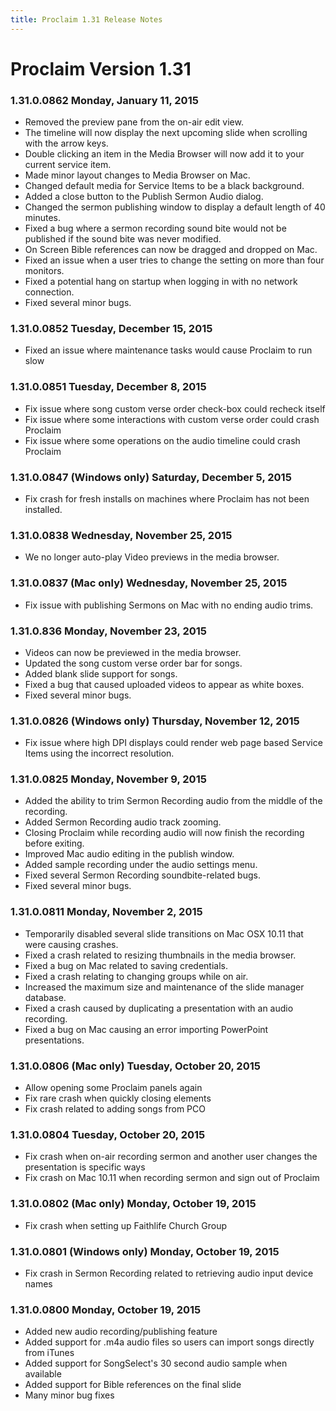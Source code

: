 ```yaml
---
title: Proclaim 1.31 Release Notes
---
```


# Proclaim Version 1.31

### 1.31.0.0862 Monday, January 11, 2015
* Removed the preview pane from the on-air edit view.
* The timeline will now display the next upcoming slide when scrolling with the arrow keys.
* Double clicking an item in the Media Browser will now add it to your current service item.
* Made minor layout changes to Media Browser on Mac.
* Changed default media for Service Items to be a black background.
* Added a close button to the Publish Sermon Audio dialog.
* Changed the sermon publishing window to display a default length of 40 minutes.
* Fixed a bug where a sermon recording sound bite would not be published if the sound bite was never modified.
* On Screen Bible references can now be dragged and dropped on Mac.
* Fixed an issue when a user tries to change the setting on more than four monitors.
* Fixed a potential hang on startup when logging in with no network connection.
* Fixed several minor bugs.

### 1.31.0.0852 Tuesday, December 15, 2015
* Fixed an issue where maintenance tasks would cause Proclaim to run slow

### 1.31.0.0851 Tuesday, December 8, 2015
* Fix issue where song custom verse order check-box could recheck itself
* Fix issue where some interactions with custom verse order could crash Proclaim
* Fix issue where some operations on the audio timeline could crash Proclaim

### 1.31.0.0847 (Windows only) Saturday, December 5, 2015
* Fix crash for fresh installs on machines where Proclaim has not been installed.

### 1.31.0.0838 Wednesday, November 25, 2015
* We no longer auto-play Video previews in the media browser.

### 1.31.0.0837 (Mac only) Wednesday, November 25, 2015
* Fix issue with publishing Sermons on Mac with no ending audio trims.

### 1.31.0.836 Monday, November 23, 2015
* Videos can now be previewed in the media browser.
* Updated the song custom verse order bar for songs.
* Added blank slide support for songs.
* Fixed a bug that caused uploaded videos to appear as white boxes.
* Fixed several minor bugs.

### 1.31.0.0826 (Windows only) Thursday, November 12, 2015
* Fix issue where high DPI displays could render web page based Service Items using the incorrect resolution.

### 1.31.0.0825 Monday, November 9, 2015
* Added the ability to trim Sermon Recording audio from the middle of the recording.
* Added Sermon Recording audio track zooming.
* Closing Proclaim while recording audio will now finish the recording before exiting.
* Improved Mac audio editing in the publish window.
* Added sample recording under the audio settings menu.
* Fixed several Sermon Recording soundbite-related bugs.
* Fixed several minor bugs.

### 1.31.0.0811 Monday, November 2, 2015
* Temporarily disabled several slide transitions on Mac OSX 10.11 that were causing crashes.
* Fixed a crash related to resizing thumbnails in the media browser.
* Fixed a bug on Mac related to saving credentials.
* Fixed a crash relating to changing groups while on air.
* Increased the maximum size and maintenance of the slide manager database.
* Fixed a crash caused by duplicating a presentation with an audio recording.
* Fixed a bug on Mac causing an error importing PowerPoint presentations.

### 1.31.0.0806 (Mac only) Tuesday, October 20, 2015

* Allow opening some Proclaim panels again
* Fix rare crash when quickly closing elements
* Fix crash related to adding songs from PCO

### 1.31.0.0804 Tuesday, October 20, 2015

* Fix crash when on-air recording sermon and another user changes the presentation is specific ways
* Fix crash on Mac 10.11 when recording sermon and sign out of Proclaim

### 1.31.0.0802 (Mac only) Monday, October 19, 2015

* Fix crash when setting up Faithlife Church Group

### 1.31.0.0801 (Windows only) Monday, October 19, 2015

* Fix crash in Sermon Recording related to retrieving audio input device names

### 1.31.0.0800 Monday, October 19, 2015

* Added new audio recording/publishing feature
* Added support for .m4a audio files so users can import songs directly from iTunes
* Added support for SongSelect's 30 second audio sample when available
* Added support for Bible references on the final slide
* Many minor bug fixes

